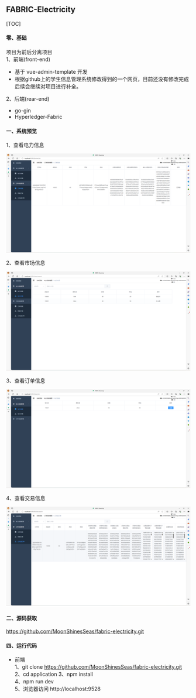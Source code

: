 ## FABRIC-Electricity
[TOC]
#### 零、基础
项目为前后分离项目  
1、前端(front-end)  
- 基于 vue-admin-template 开发      
- 根据github上的学生信息管理系统修改得到的一个网页，目前还没有修改完成后续会继续对项目进行补全。

2、后端(rear-end)    
- go-gin  
- Hyperledger-Fabric  

#### 一、系统预览
1、查看电力信息
<!-- ![查看电力信息.png](https://www.freeimg.cn/i/2024/06/08/6663dbbf21dd3.png)   -->
 ![查看电力信息.png](./readme_img/electricity_info.png)

2、查看市场信息  
<!-- ![编辑市场信息.png](https://www.freeimg.cn/i/2024/06/08/6663dbbf21fa5.png)   -->
![查看市场信息.png](./readme_img/electricity_market.png)

3、查看订单信息
<!-- ![添加订单信息.png](https://www.freeimg.cn/i/2024/06/08/6663dbbf3a0c9.png)   -->
![添加订单信息.png](./readme_img/order_info.png)

4、查看交易信息  
<!-- ![查询交易信息.png](https://www.freeimg.cn/i/2024/06/08/6663dbbf3b253.png)   -->
![查看交易信息.png](./readme_img/complete.png)

#### 二、源码获取   
https://github.com/MoonShinesSeas/fabric-electricity.git 

#### 四、运行代码  
- 前端  
1、git clone https://github.com/MoonShinesSeas/fabric-electricity.git 
2、cd application 
3、npm install  
4、npm run dev  
5、浏览器访问 http://localhost:9528  
